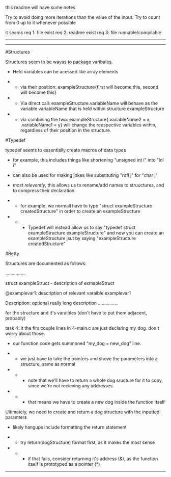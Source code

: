 this readme will have some notes

Try to avoid doing more iterations than the value of the input.
Try to count from 0 up to it whenever possible

it seems 
req 1: file exist
req 2: readme exist
req 3: file runnable/compilable

----
---

#Structures

Structures seem to be wayas to package varibales.

- Held variables can be acessed like array elements

- - via their position: exampleStructure{first will become this, second will become this}

- - Via direct call: exampleStructure.variableName will behave as the variable variableName that is held within structure exampleStructure

- - via combining the two: exampleStructure{.variableName2 = x, .variableName1 = y} will change the reespective variables within, regardless of their position in the structure.


#Typedef

typedef seems to essentially create macros of data types

- for example, this includes things like shortening "unsigned int i" into "lol i"

- can also be used for making jokes like substituting "rofl j" for "char j"

- *most relevantly*, this allows us to rename/add names to struuctures, and to compress their declaration

- - for example, we normall have to type "struct exampleStructure createdStructure" in order to create an exampleStructure

- - - Typedef will instead allow us to say "typedef struct exampleStructure exampleStructure" and now you can create an exampleStructure jsut by saying "exampleStructure createdStructure"

#Betty

Structures are documented as follows:

................

struct exampleStruct - description of exmapleStruct

@examplevar1: description of relevant varaible examplevar1

Description: optional really long description
................

for the structure and it's varaibles (don't have to put them adjacent, probably)


task 4: it the firs couple lines in 4-main.c are just declaring my_dog. don't worry about those.

- our function code gets summoned "my_dog = new_dog" line.

- - we just have to take the pointers and shove the parameters into a structure, same as normal

- - - note that we'll have to return a whole dog sructure for it to copy, since we're not recieving any addresses.

- - - that means we have to create a new dog inside the function itself

Ultimately, we need to create and return a dog structure with the inputted paramters

- likely hangups include formatting the return statement

- - try return(dogStructure) format first, as it makes the most sense

- - - if that fails, consider returning it's address (&), as the function itself is prototyped as a pointer (*)

----




